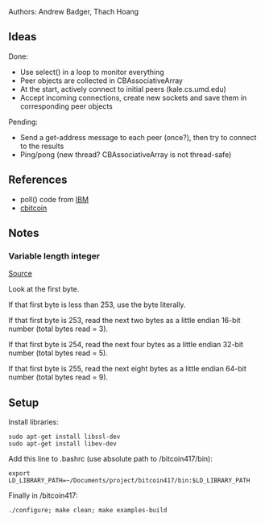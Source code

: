 Authors: Andrew Badger, Thach Hoang

## Ideas

Done:

- Use select() in a loop to monitor everything
- Peer objects are collected in CBAssociativeArray
- At the start, actively connect to initial peers (kale.cs.umd.edu)
- Accept incoming connections, create new sockets and save them in corresponding peer objects

Pending:

- Send a get-address message to each peer (once?), then try to connect to the results
- Ping/pong (new thread? CBAssociativeArray is not thread-safe)

## References

- poll() code from [IBM](http://pic.dhe.ibm.com/infocenter/iseries/v6r1m0/index.jsp?topic=/rzab6/poll.htm)
- [cbitcoin](https://github.com/MatthewLM/cbitcoin)

## Notes

### Variable length integer

[Source](https://bitcointalk.org/index.php?PHPSESSID=0j57qusrqmvof5lclsre0l4t02&topic=32849.msg410480#msg410480)

Look at the first byte.

If that first byte is less than 253, use the byte literally.

If that first byte is 253, read the next two bytes as a little endian 16-bit number (total bytes read = 3).

If that first byte is 254, read the next four bytes as a little endian 32-bit number (total bytes read = 5).

If that first byte is 255, read the next eight bytes as a little endian 64-bit number (total bytes read = 9).

## Setup

Install libraries:

```
sudo apt-get install libssl-dev
sudo apt-get install libev-dev
```

Add this line to .bashrc (use absolute path to /bitcoin417/bin):

```
export LD_LIBRARY_PATH=~/Documents/project/bitcoin417/bin:$LD_LIBRARY_PATH
```

Finally in /bitcoin417:

```
./configure; make clean; make examples-build
```

